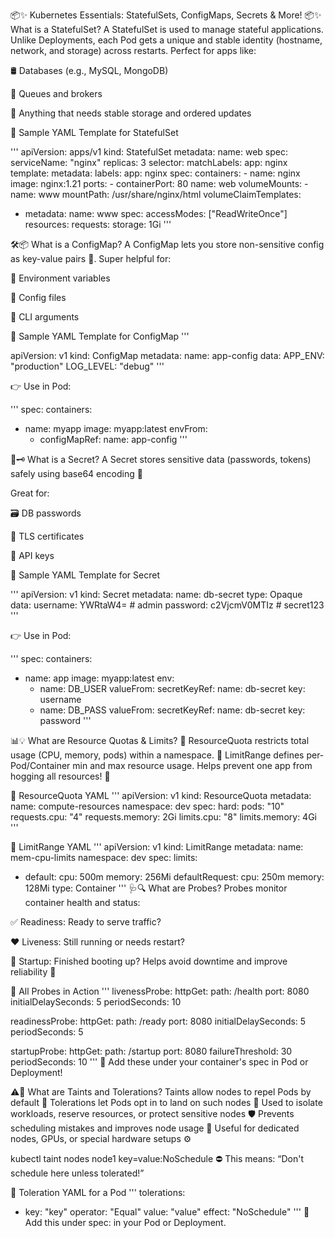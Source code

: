 📦✨ Kubernetes Essentials: StatefulSets, ConfigMaps, Secrets & More!
📦✨ What is a StatefulSet?
A StatefulSet is used to manage stateful applications. Unlike Deployments, each Pod gets a unique and stable identity (hostname, network, and storage) across restarts. Perfect for apps like:

🛢️ Databases (e.g., MySQL, MongoDB)

🔁 Queues and brokers

🧠 Anything that needs stable storage and ordered updates

📄 Sample YAML Template for StatefulSet

'''
apiVersion: apps/v1
kind: StatefulSet
metadata:
  name: web
spec:
  serviceName: "nginx"
  replicas: 3
  selector:
    matchLabels:
      app: nginx
  template:
    metadata:
      labels:
        app: nginx
    spec:
      containers:
      - name: nginx
        image: nginx:1.21
        ports:
        - containerPort: 80
          name: web
        volumeMounts:
        - name: www
          mountPath: /usr/share/nginx/html
  volumeClaimTemplates:
  - metadata:
      name: www
    spec:
      accessModes: ["ReadWriteOnce"]
      resources:
        requests:
          storage: 1Gi
'''

🛠️📦 What is a ConfigMap?
A ConfigMap lets you store non-sensitive config as key-value pairs 🧩. Super helpful for:

🌱 Environment variables

📄 Config files

🧵 CLI arguments

📄 Sample YAML Template for ConfigMap
'''

apiVersion: v1
kind: ConfigMap
metadata:
  name: app-config
data:
  APP_ENV: "production"
  LOG_LEVEL: "debug"
'''

👉 Use in Pod:

'''
spec:
  containers:
  - name: myapp
    image: myapp:latest
    envFrom:
    - configMapRef:
        name: app-config
'''

🔐🗝️ What is a Secret?
A Secret stores sensitive data (passwords, tokens) safely using base64 encoding 🔐

Great for:

🗃️ DB passwords

🔏 TLS certificates

📲 API keys

📄 Sample YAML Template for Secret

'''
apiVersion: v1
kind: Secret
metadata:
  name: db-secret
type: Opaque
data:
  username: YWRtaW4=       # admin
  password: c2VjcmV0MTIz   # secret123
'''

👉 Use in Pod:

'''
spec:
  containers:
  - name: app
    image: myapp:latest
    env:
    - name: DB_USER
      valueFrom:
        secretKeyRef:
          name: db-secret
          key: username
    - name: DB_PASS
      valueFrom:
        secretKeyRef:
          name: db-secret
          key: password
'''

📊💡 What are Resource Quotas & Limits?
🎯 ResourceQuota restricts total usage (CPU, memory, pods) within a namespace.
🧱 LimitRange defines per-Pod/Container min and max resource usage.
Helps prevent one app from hogging all resources! 💪

📄 ResourceQuota YAML
'''
apiVersion: v1
kind: ResourceQuota
metadata:
  name: compute-resources
  namespace: dev
spec:
  hard:
    pods: "10"
    requests.cpu: "4"
    requests.memory: 2Gi
    limits.cpu: "8"
    limits.memory: 4Gi
'''

📄 LimitRange YAML
'''
apiVersion: v1
kind: LimitRange
metadata:
  name: mem-cpu-limits
  namespace: dev
spec:
  limits:
  - default:
      cpu: 500m
      memory: 256Mi
    defaultRequest:
      cpu: 250m
      memory: 128Mi
    type: Container
'''
🩺🔍 What are Probes?
Probes monitor container health and status:

✅ Readiness: Ready to serve traffic?

❤️ Liveness: Still running or needs restart?

🚀 Startup: Finished booting up?
Helps avoid downtime and improve reliability 🚦

📄 All Probes in Action
'''
livenessProbe:
  httpGet:
    path: /health
    port: 8080
  initialDelaySeconds: 5
  periodSeconds: 10

readinessProbe:
  httpGet:
    path: /ready
    port: 8080
  initialDelaySeconds: 5
  periodSeconds: 5

startupProbe:
  httpGet:
    path: /startup
    port: 8080
  failureThreshold: 30
  periodSeconds: 10
'''
🧩 Add these under your container's spec in Pod or Deployment!

⚠️🚫 What are Taints and Tolerations?
Taints allow nodes to repel Pods by default 🧼
Tolerations let Pods opt in to land on such nodes 🤝
Used to isolate workloads, reserve resources, or protect sensitive nodes 🛡️
Prevents scheduling mistakes and improves node usage 🧠
Useful for dedicated nodes, GPUs, or special hardware setups ⚙️


kubectl taint nodes node1 key=value:NoSchedule
⛔ This means: “Don't schedule here unless tolerated!”

📄 Toleration YAML for a Pod
'''
tolerations:
- key: "key"
  operator: "Equal"
  value: "value"
  effect: "NoSchedule"
'''
🧩 Add this under spec: in your Pod or Deployment.
